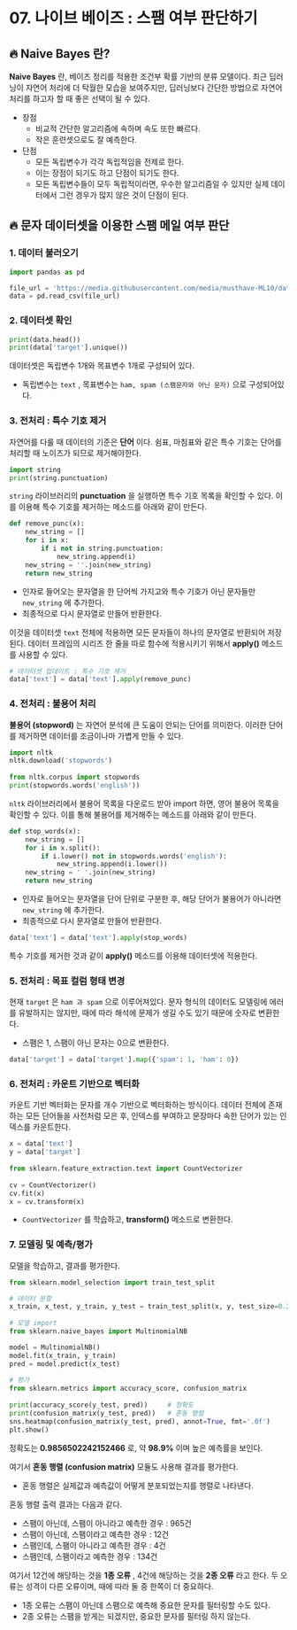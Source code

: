 # 07. 나이브 베이즈 : 스팸 여부 판단하기

## 🔥 Naive Bayes 란?

**Naive Bayes** 란, 베이즈 정리를 적용한 조건부 확률 기반의 분류 모델이다.
최근 딥러닝이 자연어 처리에 더 탁월한 모습을 보여주지만, 딥러닝보다 간단한 방법으로 자연어 처리를 하고자 할 때 좋은 선택이 될 수 있다.

- 장점
	- 비교적 간단한 알고리즘에 속하며 속도 또한 빠르다.
	- 작은 훈련셋으로도 잘 예측한다.
- 단점
	- 모든 독립변수가 각각 독립적임을 전제로 한다.
	- 이는 장점이 되기도 하고 단점이 되기도 한다.
	- 모든 독립변수들이 모두 독립적이라면, 우수한 알고리즘일 수 있지만 실제 데이터에서 그런 경우가 많지 않은 것이 단점이 된다.

## 🔥 문자 데이터셋을 이용한 스팸 메일 여부 판단

### 1. 데이터 불러오기

```python
import pandas as pd

file_url = 'https://media.githubusercontent.com/media/musthave-ML10/data_source/main/spam.csv'  
data = pd.read_csv(file_url)
```

### 2. 데이터셋 확인

```python
print(data.head())
print(data['target'].unique())
```

데이터셋은 독립변수 1개와 목표변수 1개로 구성되어 있다.
- 독립변수는 `text` , 목표변수는 `ham, spam (스팸문자와 아닌 문자)` 으로 구성되어있다.

### 3. 전처리 : 특수 기호 제거

자연어를 다룰 때 데이터의 기준은 **단어** 이다.
쉼표, 마침표와 같은 특수 기호는 단어를 처리할 때 노이즈가 되므로 제거해야한다.

```python
import string  
print(string.punctuation)
```

`string` 라이브러리의 **punctuation** 을 실행하면 특수 기호 목록을 확인할 수 있다.
이를 이용해 특수 기호를 제거하는 메소드를 아래와 같이 만든다.

```python
def remove_punc(x):  
    new_string = []  
    for i in x:  
        if i not in string.punctuation:  
            new_string.append(i)  
    new_string = ''.join(new_string)  
    return new_string  
```

 - 인자로 들어오는 문자열을 한 단어씩 가지고와 특수 기호가 아닌 문자들만 `new_string` 에 추가한다.
 - 최종적으로 다시 문자열로 만들어 반환한다.

이것을 데이터셋 `text` 전체에 적용하면 모든 문자들이 하나의 문자열로 반환되어 저장된다.
데이터 프레임의 시리즈 한 줄을 따로 함수에 적용시키기 위해서 **apply()** 메소드를 사용할 수 있다.

```python
# 데이터셋 업데이트 : 특수 기호 제거  
data['text'] = data['text'].apply(remove_punc)
```

### 4. 전처리 : 불용어 처리

**불용어 (stopword)** 는 자연어 분석에 큰 도움이 안되는 단어를 의미한다.
이러한 단어를 제거하면 데이터를 조금이나마 가볍게 만들 수 있다.

```python
import nltk  
nltk.download('stopwords')  
  
from nltk.corpus import stopwords  
print(stopwords.words('english'))
```

`nltk` 라이브러리에서 불용어 목록을 다운로드 받아 import 하면, 영어 불용어 목록을 확인할 수 있다.
이를 통해 불용어를 제거해주는 메소드를 아래와 같이 만든다.

```python
def stop_words(x):  
    new_string = []  
    for i in x.split():  
        if i.lower() not in stopwords.words('english'):  
            new_string.append(i.lower())  
    new_string = ' '.join(new_string)  
    return new_string
```

- 인자로 들어오는 문자열을 단어 단위로 구분한 후, 해당 단어가 불용어가 아니라면 `new_string` 에 추가한다.
- 최종적으로 다시 문자열로 만들어 반환한다.

```python
data['text'] = data['text'].apply(stop_words)
```

특수 기호를 제거한 것과 같이 **apply()** 메소드를 이용해 데이터셋에 적용한다.

### 5. 전처리 : 목표 컬럼 형태 변경

현재 `target` 은 `ham 과 spam` 으로 이루어져있다.
문자 형식의 데이터도 모델링에 에러를 유발하지는 않지만, 때에 따라 해석에 문제가 생길 수도 있기 때문에 숫자로 변환한다.
- 스팸은 1, 스팸이 아닌 문자는 0으로 변환한다.

```python
data['target'] = data['target'].map({'spam': 1, 'ham': 0})
```

### 6. 전처리 : 카운트 기반으로 벡터화

카운트 기반 벡터화는 문자를 개수 기반으로 벡터화하는 방식이다.
데이터 전체에 존재하는 모든 단어들을 사전처럼 모은 후, 인덱스를 부여하고 문장마다 속한 단어가 있는 인덱스를 카운트한다.

```python
x = data['text']  
y = data['target']  
  
from sklearn.feature_extraction.text import CountVectorizer  
  
cv = CountVectorizer()  
cv.fit(x)  
x = cv.transform(x)
```

- `CountVectorizer` 를 학습하고, **transform()** 메소드로 변환한다.

### 7. 모델링 및 예측/평가

모델을 학습하고, 결과를 평가한다.

```python
from sklearn.model_selection import train_test_split  

# 데이터 분할
x_train, x_test, y_train, y_test = train_test_split(x, y, test_size=0.2, random_state=100)  
  
# 모델 import
from sklearn.naive_bayes import MultinomialNB

model = MultinomialNB()  
model.fit(x_train, y_train)  
pred = model.predict(x_test)  
  
# 평가  
from sklearn.metrics import accuracy_score, confusion_matrix  
  
print(accuracy_score(y_test, pred))     # 정확도  
print(confusion_matrix(y_test, pred))   # 혼동 행렬  
sns.heatmap(confusion_matrix(y_test, pred), annot=True, fmt='.0f')  
plt.show()
```

정확도는 **0.9856502242152466** 로, 약 **98.9%** 이며 높은 예측률을 보인다.

여기서 **혼동 행렬 (confusion matrix)** 모듈도 사용해 결과를 평가한다.
- 혼동 행렬은 실제값과 예측값이 어떻게 분포되었는지를 행렬로 나타낸다.

혼동 행렬 출력 결과는 다음과 같다.
- 스팸이 아닌데, 스팸이 아니라고 예측한 경우 : 965건
- 스팸이 아닌데, 스팸이라고 예측한 경우 : 12건
- 스팸인데, 스팸이 아니라고 예측한 경우 : 4건
- 스팸인데, 스팸이라고 예측한 경우 : 134건

여기서 12건에 해당하는 것을 **1종 오류** , 4건에 해당하는 것을 **2종 오류** 라고 한다.
두 오류는 성격이 다른 오류이며, 때에 따라 둘 중 한쪽이 더 중요하다.
- 1종 오류는 스팸이 아닌데 스팸으로 예측해 중요한 문자를 필터링할 수도 있다.
- 2종 오류는 스팸을 받게는 되겠지만, 중요한 문자를 필터링 하지 않는다.

